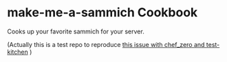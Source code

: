 # make-me-a-sammich Cookbook

Cooks up your favorite sammich for your server.

(Actually this is a test repo to reproduce [this issue with chef\_zero and test-kitchen][1] )

[1]: http://stackoverflow.com/q/24154456/645491
